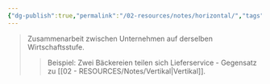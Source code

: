 ```yaml
---
{"dg-publish":true,"permalink":"/02-resources/notes/horizontal/","tags":["wirtschaft/kooperation"],"noteIcon":"","updated":"2025-08-28T17:45:54.000+02:00"}
---
```


>Zusammenarbeit zwischen Unternehmen auf derselben Wirtschaftsstufe.
>>Beispiel: Zwei Bäckereien teilen sich Lieferservice - Gegensatz zu [[02 - RESOURCES/Notes/Vertikal\|Vertikal]].